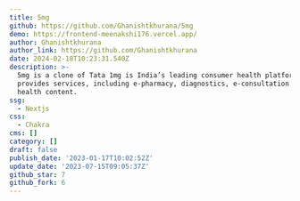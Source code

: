 ```yaml
---
title: 5mg
github: https://github.com/Ghanishtkhurana/5mg
demo: https://frontend-meenakshi176.vercel.app/
author: Ghanishtkhurana
author_link: https://github.com/Ghanishtkhurana
date: 2024-02-18T10:23:31.540Z
description: >-
  5mg is a clone of Tata 1mg is India’s leading consumer health platform. It
  provides services, including e-pharmacy, diagnostics, e-consultation and
  health content.
ssg:
  - Nextjs
css:
  - Chakra
cms: []
category: []
draft: false
publish_date: '2023-01-17T10:02:52Z'
update_date: '2023-07-15T09:05:37Z'
github_star: 7
github_fork: 6
---
```

